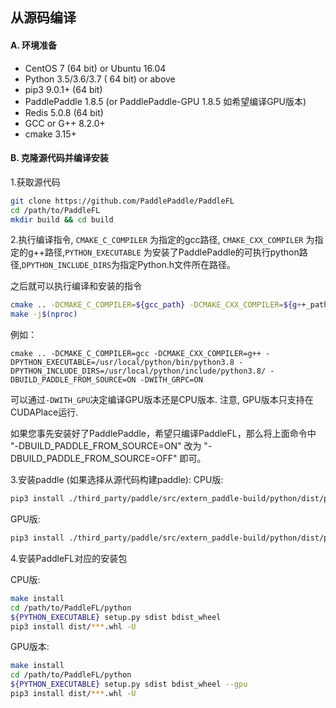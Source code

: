 ## 从源码编译

#### A. 环境准备

* CentOS 7 (64 bit) or Ubuntu 16.04
* Python 3.5/3.6/3.7 ( 64 bit) or above
* pip3 9.0.1+ (64 bit)
* PaddlePaddle 1.8.5 (or PaddlePaddle-GPU 1.8.5 如希望编译GPU版本)
* Redis 5.0.8 (64 bit)
* GCC or G++ 8.2.0+
* cmake 3.15+

#### B. 克隆源代码并编译安装

1.获取源代码
```sh
git clone https://github.com/PaddlePaddle/PaddleFL
cd /path/to/PaddleFL
mkdir build && cd build
```

2.执行编译指令, `CMAKE_C_COMPILER` 为指定的gcc路径, `CMAKE_CXX_COMPILER` 为指定的g++路径,`PYTHON_EXECUTABLE` 为安装了PaddlePaddle的可执行python路径,`DPYTHON_INCLUDE_DIRS`为指定Python.h文件所在路径。

之后就可以执行编译和安装的指令
```sh
cmake .. -DCMAKE_C_COMPILER=${gcc_path} -DCMAKE_CXX_COMPILER=${g++_path} -DPYTHON_EXECUTABLE=${PYTHON_EXECUTABLE} -DPYTHON_INCLUDE_DIRS=${PYTHON_INCLUDE_DIRS} -DBUILD_PADDLE_FROM_SOURCE=ON -DWITH_GRPC=ON
make -j$(nproc)
```
例如：
```
cmake .. -DCMAKE_C_COMPILER=gcc -DCMAKE_CXX_COMPILER=g++ -DPYTHON_EXECUTABLE=/usr/local/python/bin/python3.8 -DPYTHON_INCLUDE_DIRS=/usr/local/python/include/python3.8/ -DBUILD_PADDLE_FROM_SOURCE=ON -DWITH_GRPC=ON
```
可以通过`-DWITH_GPU`决定编译GPU版本还是CPU版本. 注意, GPU版本只支持在CUDAPlace运行.

如果您事先安装好了PaddlePaddle，希望只编译PaddleFL，那么将上面命令中 "-DBUILD_PADDLE_FROM_SOURCE=ON" 改为 "-DBUILD_PADDLE_FROM_SOURCE=OFF" 即可。


3.安装paddle (如果选择从源代码构建paddle):
CPU版:
```sh
pip3 install ./third_party/paddle/src/extern_paddle-build/python/dist/paddlepaddle-1.8.5-cp38-cp38-linux_x86_64.whl -U
```

GPU版:
```sh
pip3 install ./third_party/paddle/src/extern_paddle-build/python/dist/paddlepaddle_gpu-1.8.5-cp38-cp38-linux_x86_64.whl -U
```

4.安装PaddleFL对应的安装包

CPU版:
```sh
make install
cd /path/to/PaddleFL/python
${PYTHON_EXECUTABLE} setup.py sdist bdist_wheel
pip3 install dist/***.whl -U
```

GPU版本:
```sh
make install
cd /path/to/PaddleFL/python
${PYTHON_EXECUTABLE} setup.py sdist bdist_wheel --gpu
pip3 install dist/***.whl -U
```
